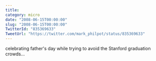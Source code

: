 ```yaml
---
title: 
category: micro
date: "2008-06-15T00:00:00"
slug: "2008-06-15T00:00:00"
TwitterId: "835369633"
TweetUrl: "https://twitter.com/mark_philpot/status/835369633"
---
```


celebrating father's day while trying to avoid the Stanford graduation crowds...
